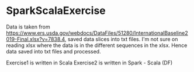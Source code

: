 # SparkScalaExercise

Data is taken from https://www.ers.usda.gov/webdocs/DataFiles/51280/InternationalBaseline2019-Final.xlsx?v=7838.4, saved data slices into txt files.
I'm not sure on reading xlsx where the data is in the different sequences in the xlsx. Hence data saved into txt files and processed.

Exercise1 is written in Scala
Exercise2 is written in Spark - Scala (DF)
